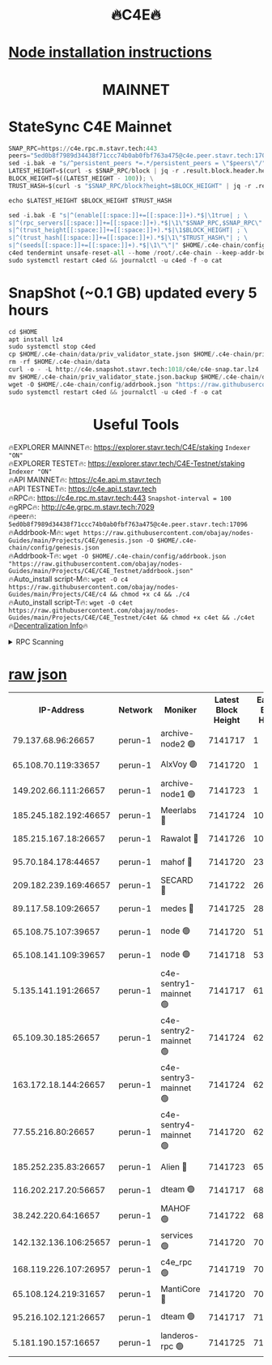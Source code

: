 <h1 align="center"> 🔥C4E🔥</h1>

[Node installation instructions](https://github.com/obajay/nodes-Guides/tree/main/Projects/C4E)
=

<h1 align="center"> MAINNET</h1>

# StateSync C4E Mainnet
```python
SNAP_RPC=https://c4e.rpc.m.stavr.tech:443
peers="5ed0b8f7989d34438f71ccc74b0ab0fbf763a475@c4e.peer.stavr.tech:17096"
sed -i.bak -e "s/^persistent_peers *=.*/persistent_peers = \"$peers\"/" $HOME/.c4e-chain/config/config.toml
LATEST_HEIGHT=$(curl -s $SNAP_RPC/block | jq -r .result.block.header.height); \
BLOCK_HEIGHT=$((LATEST_HEIGHT - 100)); \
TRUST_HASH=$(curl -s "$SNAP_RPC/block?height=$BLOCK_HEIGHT" | jq -r .result.block_id.hash)

echo $LATEST_HEIGHT $BLOCK_HEIGHT $TRUST_HASH

sed -i.bak -E "s|^(enable[[:space:]]+=[[:space:]]+).*$|\1true| ; \
s|^(rpc_servers[[:space:]]+=[[:space:]]+).*$|\1\"$SNAP_RPC,$SNAP_RPC\"| ; \
s|^(trust_height[[:space:]]+=[[:space:]]+).*$|\1$BLOCK_HEIGHT| ; \
s|^(trust_hash[[:space:]]+=[[:space:]]+).*$|\1\"$TRUST_HASH\"| ; \
s|^(seeds[[:space:]]+=[[:space:]]+).*$|\1\"\"|" $HOME/.c4e-chain/config/config.toml
c4ed tendermint unsafe-reset-all --home /root/.c4e-chain --keep-addr-book
sudo systemctl restart c4ed && journalctl -u c4ed -f -o cat
```
# SnapShot (~0.1 GB) updated every 5 hours
```python
cd $HOME
apt install lz4
sudo systemctl stop c4ed
cp $HOME/.c4e-chain/data/priv_validator_state.json $HOME/.c4e-chain/priv_validator_state.json.backup
rm -rf $HOME/.c4e-chain/data
curl -o - -L http://c4e.snapshot.stavr.tech:1018/c4e/c4e-snap.tar.lz4 | lz4 -c -d - | tar -x -C $HOME/.c4e-chain --strip-components 2
mv $HOME/.c4e-chain/priv_validator_state.json.backup $HOME/.c4e-chain/data/priv_validator_state.json
wget -O $HOME/.c4e-chain/config/addrbook.json "https://raw.githubusercontent.com/obajay/nodes-Guides/main/Projects/C4E/addrbook.json"
sudo systemctl restart c4ed && journalctl -u c4ed -f -o cat
```
 <h1 align="center"> Useful Tools</h1>

🔥EXPLORER MAINNET🔥:  https://explorer.stavr.tech/C4E/staking            `Indexer "ON"` \
🔥EXPLORER TESTET🔥:   https://explorer.stavr.tech/C4E-Testnet/staking     `Indexer "ON"` \
🔥API MAINNET🔥:       https://c4e.api.m.stavr.tech \
🔥API TESTNET🔥:       https://c4e.api.t.stavr.tech \
🔥RPC🔥:               https://c4e.rpc.m.stavr.tech:443                  `Snapshot-interval = 100` \
🔥gRPC🔥:              http://c4e.grpc.m.stavr.tech:7029 \
🔥peer🔥:              `5ed0b8f7989d34438f71ccc74b0ab0fbf763a475@c4e.peer.stavr.tech:17096` \
🔥Addrbook-M🔥:    ```wget https://raw.githubusercontent.com/obajay/nodes-Guides/main/Projects/C4E/genesis.json -O $HOME/.c4e-chain/config/genesis.json``` \
🔥Addrbook-T🔥:    ```wget -O $HOME/.c4e-chain/config/addrbook.json "https://raw.githubusercontent.com/obajay/nodes-Guides/main/Projects/C4E/C4E_Testnet/addrbook.json"``` \
🔥Auto_install script-M🔥: ```wget -O c4 https://raw.githubusercontent.com/obajay/nodes-Guides/main/Projects/C4E/c4 && chmod +x c4 && ./c4``` \
🔥Auto_install script-T🔥: ```wget -O c4et https://raw.githubusercontent.com/obajay/nodes-Guides/main/Projects/C4E/C4E_Testnet/c4et && chmod +x c4et && ./c4et``` \
🔥[Decentralization Info](https://github.com/obajay/StateSync-snapshots/tree/main/Projects/C4E/Decentralization)🔥




<details>
<summary>RPC Scanning</summary>

<h2 align="center"> We scan nodes in real time every 4 hours. And we provide the final result of RPC endpoints.
We cannot influence the operation of these nodes in any way. </h2>


```python
If Voting Power is higher than 0 --> then the Node is a validator of the network and may be subject to attack and be a potential threat to the chain.
```
```python
We marked such validators with a red symbol
```

</details>

[raw json](https://rpc-check.c4e.stavr.tech/c4e/rpc-c4e-result.json)
=



<table><tr><th>IP-Address</th><th>Network</th><th>Moniker</th><th>Latest Block Height</th><th>Earliest Block Height</th><th>Catching Up</th><th>Tx Index</th><th>Voting Power</th><th>Scan Time</th></tr><tr><td>79.137.68.96:26657</td><td>perun-1</td><td>archive-node2 🟢</td><td>7141717</td><td>1</td><td>False</td><td>on</td><td>0</td><td>2024-02-12T09:19:14.231394996UTC</td></tr><tr><td>65.108.70.119:33657</td><td>perun-1</td><td>AlxVoy 🟢</td><td>7141720</td><td>1</td><td>False</td><td>on</td><td>0</td><td>2024-02-12T09:19:28.720832416UTC</td></tr><tr><td>149.202.66.111:26657</td><td>perun-1</td><td>archive-node1 🟢</td><td>7141723</td><td>1</td><td>False</td><td>on</td><td>0</td><td>2024-02-12T09:19:45.425061493UTC</td></tr><tr><td>185.245.182.192:46657</td><td>perun-1</td><td>Meerlabs 🔴</td><td>7141724</td><td>1051501</td><td>False</td><td>on</td><td>344594</td><td>2024-02-12T09:19:52.771214409UTC</td></tr><tr><td>185.215.167.18:26657</td><td>perun-1</td><td>Rawalot 🔴</td><td>7141726</td><td>1090501</td><td>False</td><td>on</td><td>450002</td><td>2024-02-12T09:20:04.683128876UTC</td></tr><tr><td>95.70.184.178:44657</td><td>perun-1</td><td>mahof 🔴</td><td>7141720</td><td>2342001</td><td>False</td><td>off</td><td>1356338</td><td>2024-02-12T09:19:27.925679314UTC</td></tr><tr><td>209.182.239.169:46657</td><td>perun-1</td><td>SECARD 🔴</td><td>7141722</td><td>2616101</td><td>False</td><td>off</td><td>749292</td><td>2024-02-12T09:19:40.648288664UTC</td></tr><tr><td>89.117.58.109:26657</td><td>perun-1</td><td>medes 🔴</td><td>7141725</td><td>2826001</td><td>False</td><td>off</td><td>890936</td><td>2024-02-12T09:19:59.903272298UTC</td></tr><tr><td>65.108.75.107:39657</td><td>perun-1</td><td>node 🟢</td><td>7141720</td><td>5198801</td><td>False</td><td>on</td><td>0</td><td>2024-02-12T09:19:31.719672006UTC</td></tr><tr><td>65.108.141.109:39657</td><td>perun-1</td><td>node 🟢</td><td>7141718</td><td>5303301</td><td>False</td><td>on</td><td>0</td><td>2024-02-12T09:19:16.699250446UTC</td></tr><tr><td>5.135.141.191:26657</td><td>perun-1</td><td>c4e-sentry1-mainnet 🟢</td><td>7141717</td><td>6198001</td><td>False</td><td>on</td><td>0</td><td>2024-02-12T09:19:13.313606226UTC</td></tr><tr><td>65.109.30.185:26657</td><td>perun-1</td><td>c4e-sentry2-mainnet 🟢</td><td>7141724</td><td>6238301</td><td>False</td><td>on</td><td>0</td><td>2024-02-12T09:19:52.442781957UTC</td></tr><tr><td>163.172.18.144:26657</td><td>perun-1</td><td>c4e-sentry3-mainnet 🟢</td><td>7141724</td><td>6239001</td><td>False</td><td>on</td><td>0</td><td>2024-02-12T09:19:53.407073256UTC</td></tr><tr><td>77.55.216.80:26657</td><td>perun-1</td><td>c4e-sentry4-mainnet 🟢</td><td>7141720</td><td>6241001</td><td>False</td><td>on</td><td>0</td><td>2024-02-12T09:19:28.289232408UTC</td></tr><tr><td>185.252.235.83:26657</td><td>perun-1</td><td>Alien 🔴</td><td>7141723</td><td>6502501</td><td>False</td><td>on</td><td>648118</td><td>2024-02-12T09:19:45.720273098UTC</td></tr><tr><td>116.202.217.20:56657</td><td>perun-1</td><td>dteam 🟢</td><td>7141717</td><td>6800901</td><td>False</td><td>on</td><td>0</td><td>2024-02-12T09:19:13.585915885UTC</td></tr><tr><td>38.242.220.64:16657</td><td>perun-1</td><td>MAHOF 🟢</td><td>7141722</td><td>6885501</td><td>False</td><td>on</td><td>0</td><td>2024-02-12T09:19:43.004606921UTC</td></tr><tr><td>142.132.136.106:25657</td><td>perun-1</td><td>services 🟢</td><td>7141720</td><td>7012001</td><td>False</td><td>on</td><td>0</td><td>2024-02-12T09:19:31.401664399UTC</td></tr><tr><td>168.119.226.107:26957</td><td>perun-1</td><td>c4e_rpc 🟢</td><td>7141719</td><td>7041719</td><td>False</td><td>on</td><td>0</td><td>2024-02-12T09:19:21.009951879UTC</td></tr><tr><td>65.108.124.219:31657</td><td>perun-1</td><td>MantiCore 🔴</td><td>7141720</td><td>7041720</td><td>False</td><td>off</td><td>729104</td><td>2024-02-12T09:19:27.509678599UTC</td></tr><tr><td>95.216.102.121:26657</td><td>perun-1</td><td>dteam 🟢</td><td>7141717</td><td>7116001</td><td>False</td><td>on</td><td>0</td><td>2024-02-12T09:19:13.906901771UTC</td></tr><tr><td>5.181.190.157:16657</td><td>perun-1</td><td>landeros-rpc 🟢</td><td>7141725</td><td>7138001</td><td>False</td><td>on</td><td>0</td><td>2024-02-12T09:20:04.359746244UTC</td></tr></table>
